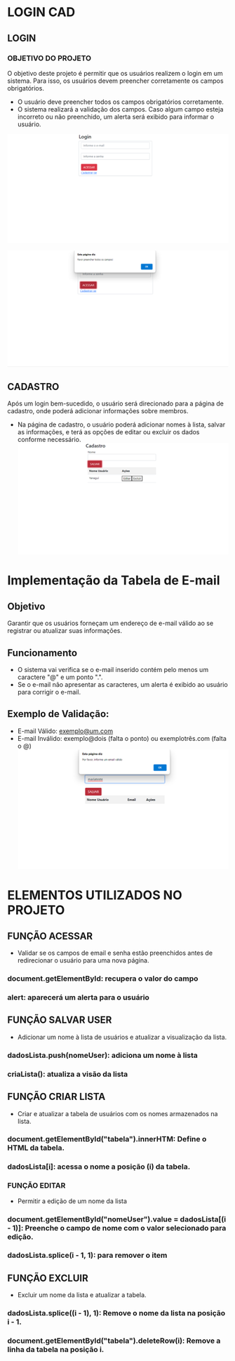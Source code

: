 # LOGIN CAD

## LOGIN 
### OBJETIVO DO PROJETO
O objetivo deste projeto é permitir que os usuários realizem o login em um sistema. Para isso, os usuários devem preencher corretamente os campos obrigatórios.


* O usuário deve preencher todos os campos obrigatórios corretamente.
* O sistema realizará a validação dos campos. Caso algum campo esteja incorreto ou não preenchido, um alerta será exibido para informar o usuário.

![alt text](image.png)  <br>

![alt text](image-2.png) <br>
## CADASTRO
Após um login bem-sucedido, o usuário será direcionado para a página de cadastro, onde poderá adicionar informações sobre membros.
* Na página de cadastro, o usuário poderá adicionar nomes à lista, salvar as informações, e terá as opções de editar ou excluir os dados conforme necessário.
![alt text](image-3.png)
# Implementação da Tabela de E-mail

## Objetivo
Garantir que os usuários forneçam um endereço de e-mail válido ao se registrar ou atualizar suas informações.

## Funcionamento
*  O sistema vai verifica se o e-mail inserido contém pelo menos um caractere "@" e um ponto ".".
*  Se o e-mail não apresentar as caracteres, um alerta é exibido ao usuário para corrigir o e-mail.
## Exemplo de Validação:
* E-mail Válido: exemplo@um.com
* E-mail Inválido: exemplo@dois (falta o ponto) ou exemplotrês.com (falta o @)
![alt text](image-4.png)


 # ELEMENTOS UTILIZADOS NO PROJETO
## FUNÇÃO ACESSAR 
*  Validar se os campos de email e senha estão preenchidos antes de redirecionar o usuário para uma nova página.
 ### document.getElementById: recupera o valor do campo 
 ### alert: aparecerá um alerta para o usuário 
 ## FUNÇÃO SALVAR USER
 *  Adicionar um nome à lista de usuários e atualizar a visualização da lista.
 ### dadosLista.push(nomeUser): adiciona um nome à lista 
 ### criaLista(): atualiza a visão da lista 
 ## FUNÇÃO CRIAR LISTA 
* Criar e atualizar a tabela de usuários com os nomes armazenados na lista.
 ### document.getElementById("tabela").innerHTM: Define o HTML da tabela.
 ### dadosLista[i]: acessa o nome a posição (i) da tabela.
 ### FUNÇÃO EDITAR 
 * Permitir a edição de um nome da lista
 ### document.getElementById("nomeUser").value = dadosLista[(i - 1)]: Preenche o campo de nome com o valor selecionado para edição.
 ### dadosLista.splice(i - 1, 1): para remover o item
 ## FUNÇÃO EXCLUIR
 * Excluir um nome da lista e atualizar a tabela.
 ### dadosLista.splice((i - 1), 1): Remove o nome da lista na posição i - 1.
 ### document.getElementById("tabela").deleteRow(i): Remove a linha da tabela na posição i.
